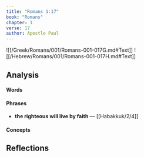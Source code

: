 ```yaml
---
title: "Romans 1:17"
book: "Romans"
chapter: 1
verse: 17
author: Apostle Paul
---
```

![[/Greek/Romans/001/Romans-001-017G.md#Text]]
![[/Hebrew/Romans/001/Romans-001-017H.md#Text]]

## Analysis

#### Words

#### Phrases
- **the righteous will live by faith** — [[Habakkuk/2/4]]

#### Concepts

## Reflections
